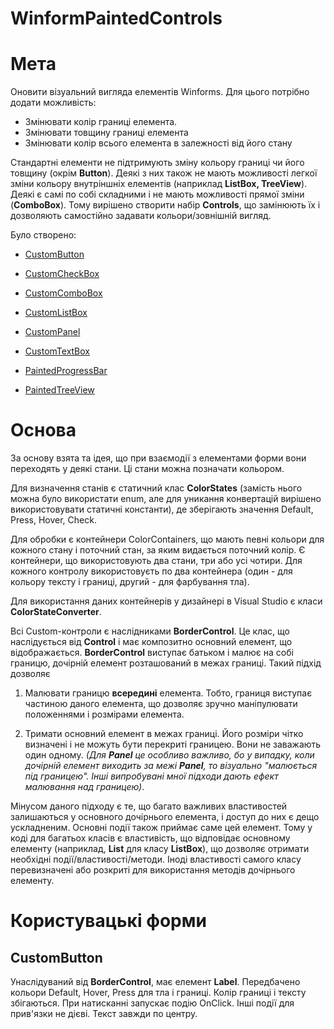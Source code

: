 # WinformPaintedControls

# Мета

Оновити візуальний вигляда елементів Winforms. Для цього потрібно додати можливість:

<ul>
    <li>Змінювати колір границі елемента.
    <li>Змінювати товщину границі елемента
    <li>Змінювати колір всього елемента в залежності від його стану
</ul>

Стандартні елементи не підтримують зміну кольору границі чи його товщину (окрім <b color="blue">Button</b>). Деякі з них також не мають можливості легкої зміни кольору внутріншніх елементів (наприклад <b>ListBox, TreeView</b>). Деякі є самі по собі складними і не мають можливості прямої зміни (<b>ComboBox</b>). Тому вирішено створити набір <b>Controls</b>, що замінюють їх і дозволяють самостійно задавати кольори/зовнішній вигляд.

Було створено:

- [CustomButton](##CustomButton)

- [CustomCheckBox](#CustomCheckBox)

- [CustomComboBox](#CustomComboBox)

- [CustomListBox](#CustomListBox)

- [CustomPanel](#CustomPanel)

- [CustomTextBox](#CustomTextBox)

- [PaintedProgressBar](#PaintedProgressBar)

- [PaintedTreeView](#PaintedTreeView)

# Основа

За основу взята та ідея, що при взаємодії з елементами форми вони переходять у деякі стани. Ці стани можна позначати кольором.

Для визначення станів є статичний клас **ColorStates** (замість нього можна було використати enum, але для уникання конвертацій вирішено використовувати статичні константи), де зберігають значення Default, Press, Hover, Check. 

Для обробки є контейнери ColorContainers, що мають певні кольори для кожного стану і поточний стан, за яким видається поточний колір. Є контейнери, що використовують два стани, три або усі чотири. Для кожного контролу використовуєть по два контейнера  (один - для кольору тексту і границі, другий - для фарбування тла).

Для використання даних контейнерів у дизайнері в Visual Studio є класи **ColorStateConverter**.

Всі Custom-контроли є наслідниками **BorderControl**. Це клас, що наслідується від **Control** і має композитно основний елемент, що відображається. **BorderControl** виступає батьком і малює на собі границю, дочірній елемент розташований в межах границі. Такий підхід дозволяє

1. Малювати границю **всередині** елемента. Тобто, границя виступає частиною даного елемента, що дозволяє зручно маніпулювати положеннями і розмірами елемента.

2. Тримати основний елемент в межах границі. Його розміри чітко визначені і не можуть бути перекриті границею. Вони не заважають один одному. *(Для **Panel** це особливо важливо, бо у випадку, коли дочірній елемент виходить за межі **Panel**, то візуально "малюється під границею". Інші випробувані мної підходи дають ефект малювання над границею)*.

Мінусом даного підходу є те, що багато важливих властивостей залишаються у основного дочірнього елемента, і доступ до них є дещо ускладненим. Основні події також приймає саме цей елемент. Тому у коді для багатьох класів є властивість, що відповідає основному елементу (наприклад, **List** для класу **ListBox**), що дозволяє отримати необхідні події/властивості/методи. Іноді властивості самого класу перевизначені або розкриті для використання методів дочірнього елементу.

# Користувацькі форми

## CustomButton

Унаслідуваний від **BorderControl**, має елемент **Label**. Передбачено кольори Default, Hover, Press для тла і границі. Колір границі і тексту збігаються. При натисканні запускає подію OnClick. Інші події для прив'язки не дієві. Текст завжди по центру.




